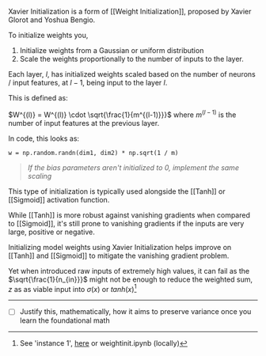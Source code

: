 Xavier Initialization is a form of [[Weight Initialization]], proposed by Xavier Glorot and Yoshua Bengio.

To initialize weights you,
1. Initialize weights from a Gaussian or uniform distribution
2. Scale the weights proportionally to the number of inputs to the layer.

Each layer, $l$, has initialized weights scaled based on the number of neurons / input features, at $l-1$, being input to the layer $l$.

This is defined as: 

$W^{(l)} = W^{(l)} \cdot \sqrt{\frac{1}{m^{(l-1)}}}$ where $m^{(l-1)}$ is the number of input features at the previous layer.

In code, this looks as:

```
w = np.random.randn(dim1, dim2) * np.sqrt(1 / m)
```

> _If the bias parameters aren't initialized to 0, implement the same scaling_

This type of initialization is typically used alongside the [[Tanh]] or [[Sigmoid]] activation function. 

While [[Tanh]] is more robust against vanishing gradients when compared to [[Sigmoid]], it's still prone to vanishing gradients if the inputs are very large, positive or negative. 

Initializing model weights using Xavier Initialization helps improve on [[Tanh]] and [[Sigmoid]] to mitigate the vanishing gradient problem.

Yet when introduced raw inputs of extremely high values, it can fail as the $\sqrt{\frac{1}{n_{in}}}$ might not be enough to reduce the weighted sum, $z$ as as viable input into $\sigma(x)$ or $tanh(x)$[^1]

[^1]: See 'instance 1', [here](https://github.com/vxnuaj/LABS/blob/main/DEEPLEARNING/NeuralNetworks/WeightInitialization/weightinit.ipynb) or weightinit.ipynb (locally)


---
- [ ] Justify this, mathematically, how it aims to preserve variance once you learn the foundational math